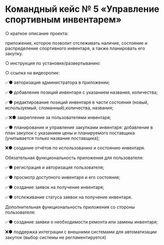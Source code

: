 # Командный кейс № 5 «Управление спортивным инвентарем» 

○ краткое описание проекта: 

  приложение, которое позволит отслеживать наличие, состояние и распределение спортивного инвентаря, а также планировать его закупку.
    
○ инструкция по установке/развертыванию: 

  
  
○ ссылка на видеоролик: 
  

✅● авторизация администратора в приложении;

✅● добавление позиций инвентаря с указанием названия, количества;

✅● редактирование позиций инвентаря в части состояния (новый, используемый, сломанный),количества, названия;

✅❌● закрепление за пользователями инвентаря;

✅● планирование и управление закупками инвентаря: добавление в план закупок с указанием цены и планируемого поставщика (учитывается только название поставщика);

❌● создание отчётов по использованию и состоянию инвентаря.

Обязательная функциональность приложения для пользователя:

✅● регистрация и авторизация пользователя;

✅● просмотр доступного инвентаря и его состояния;

✅● создание заявок на получение инвентаря;  

✅● отслеживание статуса заявок на получение инвентаря.

Дополнительная функциональность приложения со стороны
пользователя:

✅● создание заявки о необходимости ремонта или замены инвентаря;

❌● поддержка интеграции с внешними системами для автоматизации закупок (выбор системы не регламентируется)
